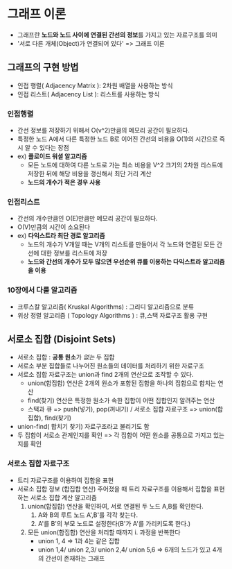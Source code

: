 # 그래프 이론 
- 그래프란 **노드와 노드 사이에 연결된 간선의 정보**를 가지고 있는 자료구조를 의미
- '서로 다른 개체(Object)가 연결되어 있다' => 그래프 이론 
## 그래프의 구현 방법
- 인접 행렬( Adjacency Matrix ): 2차원 배열을 사용하는 방식
- 인접 리스트( Adjacency List ): 리스트를 사용하는 방식 

### 인접행렬 
- 간선 정보를 저장하기 위해서 O(v^2)만큼의 메모리 공간이 필요하다.
- 특정한 노드 A에서 다른 특정한 노드 B로 이어진 간선의 비용을 O(1)의 시간으로 즉시 알 수 있다는 장점 
- ex) **플로이드 워셜 알고리즘** 
    - 모든 노드에 대하여 다른 노드로 가는 최소 비용을 V^2 크기의 2차원 리스트에 저장한 뒤에 해당 비용을 갱신해서 최단 거리 계산
    - **노드의 개수가 적은 경우 사용**
### 인접리스트 
- 간선의 개수만큼인 O(E)만큼만 메모리 공간이 필요하다.
- O(V)만큼의 시간이 소요된다
- ex) **다익스트라 최단 경로 알고리즘** 
    - 노드의 개수가 V개일 때는 V개의 리스트를 만들어서 각 노드와 연결된 모든 간선에 대한 정보를 리스트에 저장
    - **노드와 간선의 개수가 모두 많으면 우선순위 큐를 이용하는 다익스트라 알고리즘을 이용**
    
### 10장에서 다룰 알고리즘 
- 크루스칼 알고리즘( Kruskal Algorithms) : 그리디 알고리즘으로 분류
- 위상 정렬 알고리즘 ( Topology Algorithms ) : 큐,스택 자료구조 활용 구현 

## 서로소 집합 (Disjoint Sets)
- 서로소 집합 : **공통 원소**가 *없는* 두 집합
- 서로소 부분 집합들로 나누어진 원소들의 데이터를 처리하기 위한 자료구조
- 서로소 집합 자료구조는 union과 find 2개의 연산으로 조작할 수 있다. 
    - union(합집합) 연산은 2개의 원소가 포함된 집합을 하나의 집합으로 합치는 연산
    - find(찾기) 연산은 특정한 원소가 속한 집합이 어떤 집합인지 알려주는 연산
    - 스택과 큐 => push(넣기), pop(꺼내기) / 서로소 집합 자료구조 => union(합집합), find(찾기)
- union-find( 합치기 찾기) 자료구조라고 불리기도 함
- 두 집합이 서로소 관계인지를 확인 => 각 집합이 어떤 원소를 공통으로 가지고 있는지를 확인 

### 서로소 집합 자료구조 
- 트리 자료구조를 이용하여 집합을 표현
- 서로소 집합 정보 (합집합 연산) 주어졌을 때 트리 자료구조를 이용해서 집합을 표현하는 서로소 집합 계산 알고리즘
    1. union(합집합) 연산을 확인하여, 서로 연결된 두 노드 A,B를 확인한다.
        1. A와 B의 루트 노드 A',B'를 각각 찾는다.
        2. A'를 B'의 부모 노드로 설정한다(B'가 A'를 가리키도록 한다.)
    2. 모든 union(합집합) 연산을 처리할 때까지 i. 과정을 반복한다
       - union 1, 4 => 1과 4는 같은 집합 
       - union 1,4/ union 2,3/ union 2,4/ union 5,6 => 6개의 노드가 있고 4개의 간선이 존재하는 그래프 
    